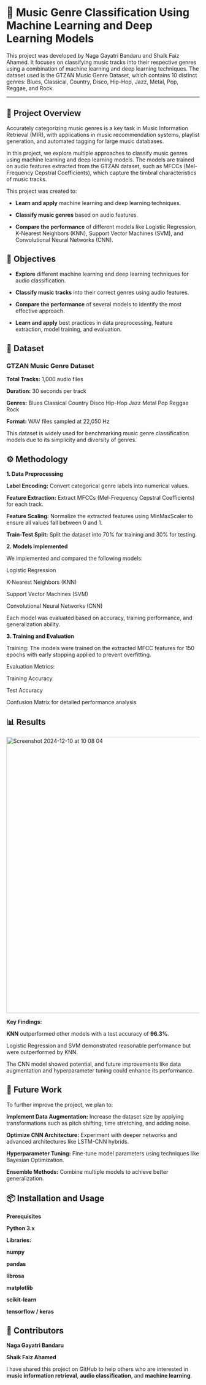 # 🎵 Music Genre Classification Using Machine Learning and Deep Learning Models

This project was developed by Naga Gayatri Bandaru and Shaik Faiz Ahamed. It focuses on classifying music tracks into their respective genres using a combination of machine learning and deep learning techniques. The dataset used is the GTZAN Music Genre Dataset, which contains 10 distinct genres: Blues, Classical, Country, Disco, Hip-Hop, Jazz, Metal, Pop, Reggae, and Rock.
 

---

## 📌 Project Overview

Accurately categorizing music genres is a key task in Music Information Retrieval (MIR), with applications in music recommendation systems, playlist generation, and automated tagging for large music databases.

In this project, we explore multiple approaches to classify music genres using machine learning and deep learning models. The models are trained on audio features extracted from the GTZAN dataset, such as MFCCs (Mel-Frequency Cepstral Coefficients), which capture the timbral characteristics of music tracks.

This project was created to:

- **Learn and apply** machine learning and deep learning techniques.
  
- **Classify music genres** based on audio features.

- **Compare the performance** of different models like Logistic Regression, K-Nearest Neighbors (KNN), Support Vector Machines (SVM), and Convolutional Neural Networks (CNN).

## 🎯 Objectives

- **Explore** different machine learning and deep learning techniques for audio classification.

- **Classify music tracks** into their correct genres using audio features.

- **Compare the performance** of several models to identify the most effective approach.

- **Learn and apply** best practices in data preprocessing, feature extraction, model training, and evaluation.

## 📂 Dataset

### GTZAN Music Genre Dataset

**Total Tracks:** 1,000 audio files

**Duration:** 30 seconds per track

**Genres:**
Blues
Classical
Country
Disco
Hip-Hop
Jazz
Metal
Pop
Reggae
Rock

**Format:** WAV files sampled at 22,050 Hz

This dataset is widely used for benchmarking music genre classification models due to its simplicity and diversity of genres.

## ⚙️ Methodology

**1. Data Preprocessing**

**Label Encoding:** Convert categorical genre labels into numerical values.

**Feature Extraction:** Extract MFCCs (Mel-Frequency Cepstral Coefficients) for each track.

**Feature Scaling:** Normalize the extracted features using MinMaxScaler to ensure all values fall between 0 and 1.

**Train-Test Split:** Split the dataset into 70% for training and 30% for testing.

**2. Models Implemented**

We implemented and compared the following models:

Logistic Regression

K-Nearest Neighbors (KNN)

Support Vector Machines (SVM)

Convolutional Neural Networks (CNN)

Each model was evaluated based on accuracy, training performance, and generalization ability.

**3. Training and Evaluation**

Training: The models were trained on the extracted MFCC features for 150 epochs with early stopping applied to prevent overfitting.

Evaluation Metrics:

Training Accuracy

Test Accuracy

Confusion Matrix for detailed performance analysis

## 📊 Results

<img width="720" alt="Screenshot 2024-12-10 at 10 08 04" src="https://github.com/user-attachments/assets/30bde52b-fbe8-4387-8b9c-7dbf42b1b17e">

**Key Findings:**

**KNN** outperformed other models with a test accuracy of **96.3%**.

Logistic Regression and SVM demonstrated reasonable performance but were outperformed by KNN.

The CNN model showed potential, and future improvements like data augmentation and hyperparameter tuning could enhance its performance.

## 🚀 Future Work

To further improve the project, we plan to:

**Implement Data Augmentation:** Increase the dataset size by applying transformations such as pitch shifting, time stretching, and adding noise.

**Optimize CNN Architecture:** Experiment with deeper networks and advanced architectures like LSTM-CNN hybrids.

**Hyperparameter Tuning:** Fine-tune model parameters using techniques like Bayesian Optimization.

**Ensemble Methods:** Combine multiple models to achieve better generalization.

## 📦 Installation and Usage

**Prerequisites**

**Python 3.x**

**Libraries:**

**numpy**

**pandas**

**librosa**

**matplotlib**

**scikit-learn**

**tensorflow / keras**

## 🤝 Contributors

**Naga Gayatri Bandaru**

**Shaik Faiz Ahamed**

I have shared this project on GitHub to help others who are interested in **music information retrieval**, **audio classification**, and **machine learning**.
